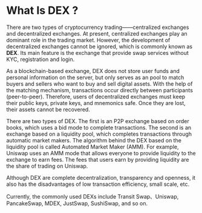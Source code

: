 # What Is DEX ?

There are two types of cryptocurrency trading——centralized exchanges and decentralized exchanges. At present, centralized exchanges play an dominant role in the trading market. However, the development of decentralized exchanges cannot be ignored, which is commonly known as **DEX**. Its main feature is the exchange that provide swap services without KYC, registration and login.

As a blockchain-based exchange, DEX does not store user funds and personal information on the server, but only serves as an pool to match buyers and sellers who want to buy and sell digital assets. With the help of the matching mechanism, transactions occur directly between participants (peer-to-peer). Therefore, users of decentralized exchanges must keep their public keys, private keys, and mnemonics safe. Once they are lost, their assets cannot be recovered.

There are two types of DEX. The first is an P2P exchange based on order books, which uses a bid mode to complete transactions. The second is an exchange based on a liquidity pool, which completes transactions through automatic market makers. The algorithm behind the DEX based on the liquidity pool is called Automated Market Maker (AMM). For example, Uniswap uses an AMM mode that allows everyone to provide liquidity to the exchange to earn fees. The fees that users earn by providing liquidity are the share of trading on Uniswap.

Although DEX are complete decentralization, transparency and openness, it also has the disadvantages of low transaction efficiency, small scale, etc.&#x20;

Currently, the commonly used DEXs include Transit Swap、Uniswap, PancakeSwap, MDEX, JustSwap, SushiSwap, and so on.



